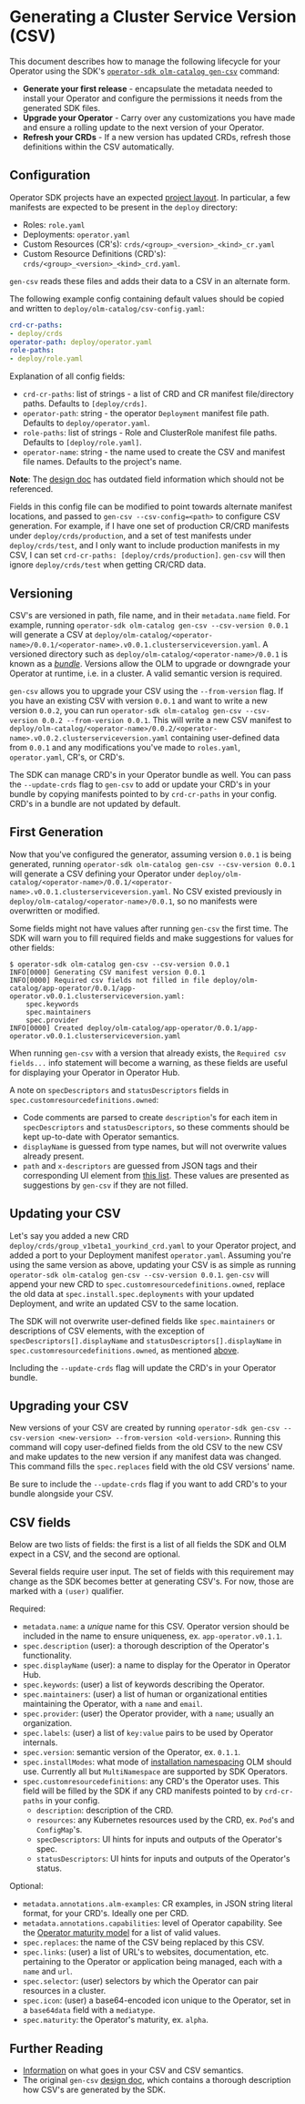 # Generating a Cluster Service Version (CSV)

This document describes how to manage the following lifecycle for your Operator using the SDK's [`operator-sdk olm-catalog gen-csv`][doc-gen-csv] command:

- **Generate your first release** - encapsulate the metadata needed to install your Operator and configure the permissions it needs from the generated SDK files.
- **Upgrade your Operator** - Carry over any customizations you have made and ensure a rolling update to the next version of your Operator.
- **Refresh your CRDs** - If a new version has updated CRDs, refresh those definitions within the CSV automatically.

## Configuration

Operator SDK projects have an expected [project layout][doc-project-layout]. In particular, a few manifests are expected to be present in the `deploy` directory:

* Roles: `role.yaml`
* Deployments: `operator.yaml`
* Custom Resources (CR's): `crds/<group>_<version>_<kind>_cr.yaml`
* Custom Resource Definitions (CRD's): `crds/<group>_<version>_<kind>_crd.yaml`.

`gen-csv` reads these files and adds their data to a CSV in an alternate form.

The following example config containing default values should be copied and written to `deploy/olm-catalog/csv-config.yaml`:

```yaml
crd-cr-paths:
- deploy/crds
operator-path: deploy/operator.yaml
role-paths:
- deploy/role.yaml
```

Explanation of all config fields:

- `crd-cr-paths`: list of strings - a list of CRD and CR manifest file/directory paths. Defaults to `[deploy/crds]`.
- `operator-path`: string - the operator `Deployment` manifest file path. Defaults to `deploy/operator.yaml`.
- `role-paths`: list of strings - Role and ClusterRole manifest file paths. Defaults to `[deploy/role.yaml]`.
- `operator-name`: string - the name used to create the CSV and manifest file names. Defaults to the project's name.

**Note**: The [design doc][doc-csv-design] has outdated field information which should not be referenced.

Fields in this config file can be modified to point towards alternate manifest locations, and passed to `gen-csv --csv-config=<path>` to configure CSV generation. For example, if I have one set of production CR/CRD manifests under `deploy/crds/production`, and a set of test manifests under `deploy/crds/test`, and I only want to include production manifests in my CSV, I can set `crd-cr-paths: [deploy/crds/production]`. `gen-csv` will then ignore `deploy/crds/test` when getting CR/CRD data.

## Versioning

CSV's are versioned in path, file name, and in their `metadata.name` field. For example, running `operator-sdk olm-catalog gen-csv --csv-version 0.0.1` will generate a CSV at `deploy/olm-catalog/<operator-name>/0.0.1/<operator-name>.v0.0.1.clusterserviceversion.yaml`. A versioned directory such as `deploy/olm-catalog/<operator-name>/0.0.1` is known as a [*bundle*][doc-bundle]. Versions allow the OLM to upgrade or downgrade your Operator at runtime, i.e. in a cluster. A valid semantic version is required.

`gen-csv` allows you to upgrade your CSV using the `--from-version` flag. If you have an existing CSV with version `0.0.1` and want to write a new version `0.0.2`, you can run `operator-sdk olm-catalog gen-csv --csv-version 0.0.2 --from-version 0.0.1`. This will write a new CSV manifest to `deploy/olm-catalog/<operator-name>/0.0.2/<operator-name>.v0.0.2.clusterserviceversion.yaml` containing user-defined data from `0.0.1` and any modifications you've made to `roles.yaml`, `operator.yaml`, CR's, or CRD's.

The SDK can manage CRD's in your Operator bundle as well. You can pass the `--update-crds` flag to `gen-csv` to add or update your CRD's in your bundle by copying manifests pointed to by `crd-cr-paths` in your config. CRD's in a bundle are not updated by default.

## First Generation

Now that you've configured the generator, assuming version `0.0.1` is being generated, running `operator-sdk olm-catalog gen-csv --csv-version 0.0.1` will generate a CSV defining your Operator under `deploy/olm-catalog/<operator-name>/0.0.1/<operator-name>.v0.0.1.clusterserviceversion.yaml`. No CSV existed previously in `deploy/olm-catalog/<operator-name>/0.0.1`, so no manifests were overwritten or modified.

Some fields might not have values after running `gen-csv` the first time. The SDK will warn you to fill required fields and make suggestions for values for other fields:

```console
$ operator-sdk olm-catalog gen-csv --csv-version 0.0.1
INFO[0000] Generating CSV manifest version 0.0.1
INFO[0000] Required csv fields not filled in file deploy/olm-catalog/app-operator/0.0.1/app-operator.v0.0.1.clusterserviceversion.yaml:
	spec.keywords
	spec.maintainers
	spec.provider
INFO[0000] Created deploy/olm-catalog/app-operator/0.0.1/app-operator.v0.0.1.clusterserviceversion.yaml
```

When running `gen-csv` with a version that already exists, the `Required csv fields...` info statement will become a warning, as these fields are useful for displaying your Operator in Operator Hub.

A note on `specDescriptors` and `statusDescriptors` fields in `spec.customresourcedefinitions.owned`:
* Code comments are parsed to create `description`'s for each item in `specDescriptors` and `statusDescriptors`, so these comments should be kept up-to-date with Operator semantics.
* `displayName` is guessed from type names, but will not overwrite values already present.
* `path` and `x-descriptors` are guessed from JSON tags and their corresponding UI element from [this list][x-desc-list]. These values are presented as suggestions by `gen-csv` if they are not filled.

## Updating your CSV

Let's say you added a new CRD `deploy/crds/group_v1beta1_yourkind_crd.yaml` to your Operator project, and added a port to your Deployment manifest `operator.yaml`. Assuming you're using the same version as above, updating your CSV is as simple as running `operator-sdk olm-catalog gen-csv --csv-version 0.0.1`. `gen-csv` will append your new CRD to `spec.customresourcedefinitions.owned`, replace the old data at `spec.install.spec.deployments` with your updated Deployment, and write an updated CSV to the same location.

The SDK will not overwrite user-defined fields like `spec.maintainers` or descriptions of CSV elements, with the exception of `specDescriptors[].displayName` and `statusDescriptors[].displayName` in `spec.customresourcedefinitions.owned`, as mentioned [above](#first-generation).

Including the `--update-crds` flag will update the CRD's in your Operator bundle.

## Upgrading your CSV

New versions of your CSV are created by running `operator-sdk gen-csv --csv-version <new-version> --from-version <old-version>`. Running this command will copy user-defined fields from the old CSV to the new CSV and make updates to the new version if any manifest data was changed. This command fills the `spec.replaces` field with the old CSV versions' name.

Be sure to include the `--update-crds` flag if you want to add CRD's to your bundle alongside your CSV.

## CSV fields

Below are two lists of fields: the first is a list of all fields the SDK and OLM expect in a CSV, and the second are optional.

Several fields require user input. The set of fields with this requirement may change as the SDK becomes better at generating CSV's. For now, those are marked with a `(user)` qualifier.

Required:

* `metadata.name`: a *unique* name for this CSV. Operator version should be included in the name to ensure uniqueness, ex. `app-operator.v0.1.1`.
* `spec.description` (user): a thorough description of the Operator's functionality.
* `spec.displayName` (user): a name to display for the Operator in Operator Hub.
* `spec.keywords`: (user) a list of keywords describing the Operator.
* `spec.maintainers`: (user) a list of human or organizational entities maintaining the Operator, with a `name` and `email`.
* `spec.provider`: (user) the Operator provider, with a `name`; usually an organization.
* `spec.labels`: (user) a list of `key:value` pairs to be used by Operator internals.
* `spec.version`: semantic version of the Operator, ex. `0.1.1`.
* `spec.installModes`: what mode of [installation namespacing][install-modes] OLM should use. Currently all but `MultiNamespace` are supported by SDK Operators.
* `spec.customresourcedefinitions`: any CRD's the Operator uses. This field will be filled by the SDK if any CRD manifests pointed to by `crd-cr-paths` in your config.
  * `description`: description of the CRD.
  * `resources`: any Kubernetes resources used by the CRD, ex. `Pod`'s and `ConfigMap`'s.
  * `specDescriptors`: UI hints for inputs and outputs of the Operator's spec.
  * `statusDescriptors`: UI hints for inputs and outputs of the Operator's status.

Optional:

* `metadata.annotations.alm-examples`: CR examples, in JSON string literal format, for your CRD's. Ideally one per CRD.
* `metadata.annotations.capabilities`: level of Operator capability. See the [Operator maturity model][olm-capabilities] for a list of valid values.
* `spec.replaces`: the name of the CSV being replaced by this CSV.
* `spec.links`: (user) a list of URL's to websites, documentation, etc. pertaining to the Operator or application being managed, each with a `name` and `url`.
* `spec.selector`: (user) selectors by which the Operator can pair resources in a cluster.
* `spec.icon`: (user) a base64-encoded icon unique to the Operator, set in a `base64data` field with a `mediatype`.
* `spec.maturity`: the Operator's maturity, ex. `alpha`.

## Further Reading

* [Information][doc-csv] on what goes in your CSV and CSV semantics.
* The original `gen-csv` [design doc][doc-csv-design], which contains a thorough description how CSV's are generated by the SDK.

[doc-csv]:https://github.com/operator-framework/operator-lifecycle-manager/blob/4197455/Documentation/design/building-your-csv.md
[olm]:https://github.com/operator-framework/operator-lifecycle-manager
[doc-gen-csv]:../../sdk-cli-reference.md#gen-csv
[doc-project-layout]:../../project_layout.md
[doc-csv-design]:../../design/milestone-0.2.0/csv-generation.md
[doc-bundle]:https://github.com/operator-framework/operator-registry/blob/6893d19/README.md#manifest-format
[x-desc-list]:https://github.com/openshift/console/blob/70bccfe/frontend/public/components/operator-lifecycle-manager/descriptors/types.ts#L3-L35
[install-modes]:https://github.com/operator-framework/operator-lifecycle-manager/blob/4197455/Documentation/design/building-your-csv.md#operator-metadata
[olm-capabilities]:../../images/operator-capability-level.png

